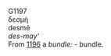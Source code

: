 <body>
  <p>G1197<br>  δεσμή  <br> desmē  <br><i>des-may‘ </i><br>From <a href="g1196.htm">1196</a>  a <i>bundle:</i> - bundle.<br></p>
 </body>